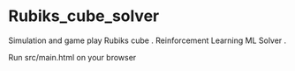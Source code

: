 # Rubiks_cube_solver
Simulation and game play Rubiks cube .
Reinforcement Learning ML Solver .


Run src/main.html on your browser


